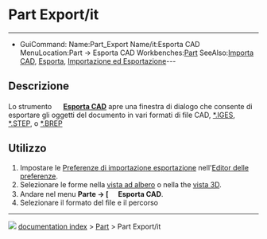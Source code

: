 # Part Export/it
---
- GuiCommand:
   Name:Part_Export
   Name/it:Esporta CAD
   MenuLocation:Part → Esporta CAD
   Workbenches:[Part](Part_Workbench/it.md)
   SeeAlso:[Importa CAD](Part_Import/it.md), [Esporta](Std_Export/it.md), [Importazione ed Esportazione](Import_Export/it.md)---

## Descrizione

Lo strumento **<img src="images/Part_Export.svg" width=16px> [Esporta CAD](Part_Export/it.md)** apre una finestra di dialogo che consente di esportare gli oggetti del documento in vari formati di file CAD, [\*.IGES](http://en.wikipedia.org/wiki/IGES), [\*.STEP](http://en.wikipedia.org/wiki/Step_file), o [\*.BREP](http://en.wikipedia.org/wiki/BREP)

## Utilizzo

1.  Impostare le [Preferenze di importazione esportazione](Import_Export_Preferences/it.md) nell\'[Editor delle preferenze](Preferences_Editor/it.md).
2.  Selezionare le forme nella [vista ad albero](tree_view/it.md) o nella the [vista 3D](3D_view/it.md).
3.  Andare nel menu **Parte →  [<img src=images/Part_Export.svg style="width:16px"> Esporta CAD**.
4.  Selezionare il formato del file e il percorso



---
![](images/Button_right.svg) [documentation index](../README.md) > [Part](Part_Workbench.md) > Part Export/it
